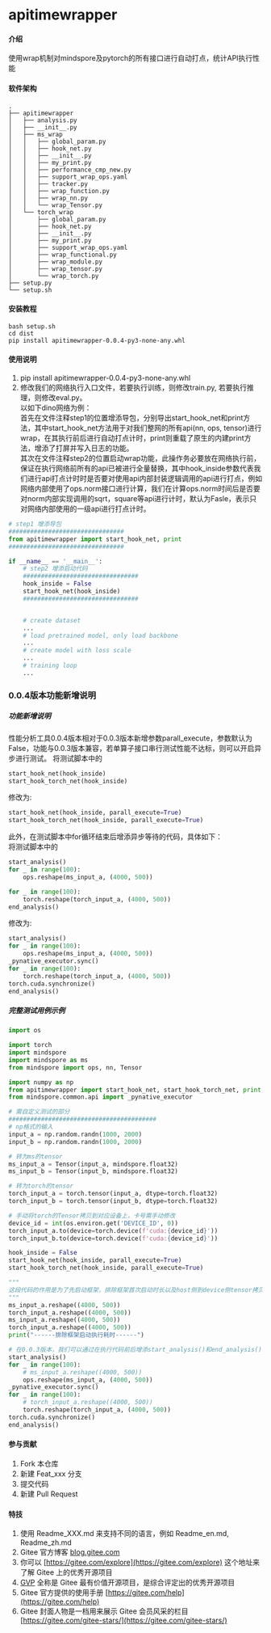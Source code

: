 # apitimewrapper

#### 介绍
使用wrap机制对mindspore及pytorch的所有接口进行自动打点，统计API执行性能

#### 软件架构

```
.
├── apitimewrapper
│   ├── analysis.py
│   ├── __init__.py
│   ├── ms_wrap
│   │   ├── global_param.py
│   │   ├── hook_net.py
│   │   ├── __init__.py
│   │   ├── my_print.py
│   │   ├── performance_cmp_new.py
│   │   ├── support_wrap_ops.yaml
│   │   ├── tracker.py
│   │   ├── wrap_function.py
│   │   ├── wrap_nn.py
│   │   └── wrap_Tensor.py
│   └── torch_wrap
│       ├── global_param.py
│       ├── hook_net.py
│       ├── __init__.py
│       ├── my_print.py
│       ├── support_wrap_ops.yaml
│       ├── wrap_functional.py
│       ├── wrap_module.py
│       ├── wrap_tensor.py
│       └── wrap_torch.py
├── setup.py
└── setup.sh

```



#### 安装教程

```
bash setup.sh
cd dist
pip install apitimewrapper-0.0.4-py3-none-any.whl
```

#### 使用说明
1. pip install apitimewrapper-0.0.4-py3-none-any.whl
2. 修改我们的网络执行入口文件，若要执行训练，则修改train.py, 若要执行推理，则修改eval.py。  
以如下dino网络为例：  
首先在文件注释step1的位置增添导包，分别导出start_hook_net和print方法，其中start_hook_net方法用于对我们整网的所有api(nn, ops, tensor)进行wrap，在其执行前后进行自动打点计时，print则重载了原生的内建print方法，增添了打屏并写入日志的功能。  
其次在文件注释step2的位置启动wrap功能，此操作务必要放在网络执行前，保证在执行网络前所有的api已被进行全量替换，其中hook_inside参数代表我们进行api打点计时时是否要对使用api内部封装逻辑调用的api进行打点，例如网络内部使用了ops.norm接口进行计算，我们在计算ops.norm时间后是否要对norm内部实现调用的sqrt，square等api进行计时，默认为Fasle，表示只对网络内部使用的一级api进行打点计时。  
```python
# step1 增添导包
################################
from apitimewrapper import start_hook_net, print
################################

if __name__ == '__main__':
    # step2 增添启动代码
    ################################
    hook_inside = False
    start_hook_net(hook_inside)
    ################################


    # create dataset
    ...
    # load pretrained model, only load backbone
    ...
    # create model with loss scale
    ...
    # training loop
    ...
```

### 0.0.4版本功能新增说明
##### 功能新增说明
性能分析工具0.0.4版本相对于0.0.3版本新增参数parall_execute，参数默认为False，功能与0.0.3版本兼容，若单算子接口串行测试性能不达标，则可以开启异步进行测试。
将测试脚本中的
```python
start_hook_net(hook_inside)
start_hook_torch_net(hook_inside)
```
修改为:  
```python
start_hook_net(hook_inside, parall_execute=True)
start_hook_torch_net(hook_inside, parall_execute=True)
```

此外，在测试脚本中for循环结束后增添异步等待的代码，具体如下：  
将测试脚本中的
```python
start_analysis()
for _ in range(100):
    ops.reshape(ms_input_a, (4000, 500))

for _ in range(100):
    torch.reshape(torch_input_a, (4000, 500))
end_analysis()

```
修改为:  
```python
start_analysis()
for _ in range(100):
    ops.reshape(ms_input_a, (4000, 500))
_pynative_executor.sync()
for _ in range(100):
    torch.reshape(torch_input_a, (4000, 500))
torch.cuda.synchronize()
end_analysis()
```

##### 完整测试用例示例  
```python
import os

import torch
import mindspore
import mindspore as ms
from mindspore import ops, nn, Tensor

import numpy as np
from apitimewrapper import start_hook_net, start_hook_torch_net, print, start_analysis, end_analysis
from mindspore.common.api import _pynative_executor

# 需自定义测试的部分
#########################################
# np格式的输入
input_a = np.random.randn(1000, 2000)
input_b = np.random.randn(1000, 2000)

# 转为ms的tensor
ms_input_a = Tensor(input_a, mindspore.float32)
ms_input_b = Tensor(input_b, mindspore.float32)

# 转为torch的tensor
torch_input_a = torch.tensor(input_a, dtype=torch.float32)
torch_input_b = torch.tensor(input_b, dtype=torch.float32)

# 手动将torch的Tensor拷贝到对应设备上，卡号需手动修改
device_id = int(os.environ.get('DEVICE_ID', 0))
torch_input_a.to(device=torch.device(f'cuda:{device_id}'))
torch_input_b.to(device=torch.device(f'cuda:{device_id}'))

hook_inside = False
start_hook_net(hook_inside, parall_execute=True)
start_hook_torch_net(hook_inside, parall_execute=True)

"""
这段代码的作用是为了先启动框架，排除框架首次启动时长以及host侧到device侧tensor拷贝时长的耗时影响。
"""
ms_input_a.reshape((4000, 500))
torch_input_a.reshape((4000, 500))
ms_input_a.reshape((4000, 500))
torch_input_a.reshape((4000, 500))
print("------排除框架启动执行耗时------")

# 在0.0.3版本，我们可以通过在执行代码前后增添start_analysis()和end_analysis()的方式，自动对执行部分代码进行性能分析。
start_analysis()
for _ in range(100):
    # ms_input_a.reshape((4000, 500))
    ops.reshape(ms_input_a, (4000, 500))
_pynative_executor.sync()
for _ in range(100):
    # torch_input_a.reshape((4000, 500))
    torch.reshape(torch_input_a, (4000, 500))
torch.cuda.synchronize()
end_analysis()

```

#### 参与贡献

1.  Fork 本仓库
2.  新建 Feat_xxx 分支
3.  提交代码
4.  新建 Pull Request


#### 特技

1.  使用 Readme\_XXX.md 来支持不同的语言，例如 Readme\_en.md, Readme\_zh.md
2.  Gitee 官方博客 [blog.gitee.com](https://blog.gitee.com)
3.  你可以 [https://gitee.com/explore](https://gitee.com/explore) 这个地址来了解 Gitee 上的优秀开源项目
4.  [GVP](https://gitee.com/gvp) 全称是 Gitee 最有价值开源项目，是综合评定出的优秀开源项目
5.  Gitee 官方提供的使用手册 [https://gitee.com/help](https://gitee.com/help)
6.  Gitee 封面人物是一档用来展示 Gitee 会员风采的栏目 [https://gitee.com/gitee-stars/](https://gitee.com/gitee-stars/)
